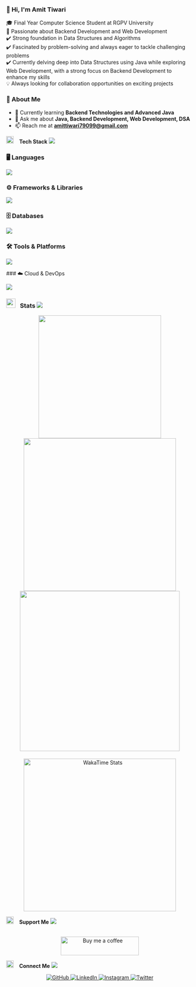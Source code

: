 <!-- Short Intro -->
<h3>👋 Hi, I'm Amit Tiwari</h3>

🎓 Final Year Computer Science Student at RGPV University  
🎯 Passionate about Backend Development and Web Development  
✔️ Strong foundation in Data Structures and Algorithms  
✔️ Fascinated by problem-solving and always eager to tackle challenging problems  
✔️ Currently delving deep into Data Structures using Java while exploring Web Development, with a strong focus on Backend Development to enhance my skills  
💡 Always looking for collaboration opportunities on exciting projects  

### 👋 About Me
- 🌱 Currently learning **Backend Technologies and Advanced Java**  
- 💬 Ask me about **Java, Backend Development, Web Development, DSA**  
- 📫 Reach me at **[amittiwari79099@gmail.com](mailto:amittiwari79099@gmail.com)**  


<!-- Skills Section -->
<div>
  <img src="https://media.giphy.com/media/QssGEmpkyEOhBCb7e1/giphy.gif" width="20"> &ensp; <b>Tech Stack</b>  
  <img src="https://user-images.githubusercontent.com/73097560/115834477-dbab4500-a447-11eb-908a-139a6edaec5c.gif">
</div>  

### 🖥️ Languages  
<p align="left">
  <img src="https://skillicons.dev/icons?i=html,css,js,java,py" />
</p>

### ⚙️ Frameworks & Libraries  
<p align="left">
  <img src="https://skillicons.dev/icons?i=react,nodejs,express" />
</p>

### 🗄️ Databases  
<p align="left">
  <img src="https://skillicons.dev/icons?i=mongodb,mysql" />
</p>

### 🛠️ Tools & Platforms  
<p align="left">
  <img src="https://skillicons.dev/icons?i=git,github,docker" />
</p>
### ☁️ Cloud & DevOps
<p align="left">
  <img src="https://skillicons.dev/icons?i=aws,kubernetes" />
</p>

<!-- GitHub Stats -->
<h3 id="stats" align="left">
  <img src="https://media.giphy.com/media/iY8CRBdQXODJSCERIr/giphy.gif" width="25"> &ensp;<b>Stats</b>
  <img src="https://user-images.githubusercontent.com/73097560/115834477-dbab4500-a447-11eb-908a-139a6edaec5c.gif">
</h3>

<div align="center">
  <a href="https://github.com/amit7909">
    <img width="330" src="https://github-readme-stats.vercel.app/api/top-langs/?username=amit7909&layout=compact&theme=tokyonight&hide_border=true" />
  </a>
  <a href="https://github.com/amit7909">
    <img width="410" src="https://github-readme-stats.vercel.app/api?username=amit7909&show_icons=true&theme=tokyonight&hide_border=true" />
  </a>
  <a href="https://github.com/amit7909">
    <img width="430" src="https://github-readme-streak-stats.herokuapp.com/?user=amit7909&theme=tokyonight&hide_border=true" />
  </a>
</div>

<!-- WakaTime Stats -->
<div align="center" style="margin-top: 20px;">
  <a href="https://wakatime.com/@amit_060">
    <img width="410" src="https://github-readme-stats.vercel.app/api/wakatime?username=@amit_060&layout=compact&theme=tokyonight&hide_border=true" alt="WakaTime Stats" />
  </a>
</div>

<p align="center">
  <a href="https://www.youtube.com/watch?v=dQw4w9WgXcQ">
  </a>
</p>

<!-- SUPPORT -->

<div>
  <img src="https://media.giphy.com/media/QssGEmpkyEOhBCb7e1/giphy.gif" width="20"> &ensp; <b>Support Me</b>  
  <img src="https://user-images.githubusercontent.com/73097560/115834477-dbab4500-a447-11eb-908a-139a6edaec5c.gif">
</div>

<br>

<p align="center">
  <a href="https://www.buymeacoffee.com/amit_060" target="_blank">
    <img align="center" src="https://cdn.buymeacoffee.com/buttons/v2/default-yellow.png" height="50" width="210" alt="Buy me a coffee" />
  </a>
</p>

<!-- CONTACT ME -->
<div>
  <img src="https://media.giphy.com/media/QssGEmpkyEOhBCb7e1/giphy.gif" width="20"> &ensp; <b>Connect Me</b>  
  <img src="https://user-images.githubusercontent.com/73097560/115834477-dbab4500-a447-11eb-908a-139a6edaec5c.gif">
</div>

<p align="center">
  <a href="https://github.com/amit7909" target="_blank">
    <img src="https://ziadoua.github.io/m3-Markdown-Badges/badges/Github/github2.svg" alt="GitHub">
  </a>
  <a href="https://www.linkedin.com/in/amit060/" target="_blank">
    <img src="https://ziadoua.github.io/m3-Markdown-Badges/badges/LinkedIn/linkedin2.svg" alt="LinkedIn">
  </a>
  <a href="https://www.instagram.com/hustlecrate_amit/" target="_blank">
    <img src="https://ziadoua.github.io/m3-Markdown-Badges/badges/Instagram/instagram2.svg" alt="Instagram">
  </a>
  <a href="https://x.com/amit_060" target="_blank">
    <img src="https://ziadoua.github.io/m3-Markdown-Badges/badges/Twitter/twitter2.svg" alt="Twitter">
  </a>
</p>

